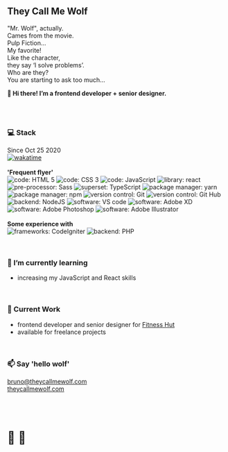 <!--
**bruno-wolf/bruno-wolf** is a ✨ _special_ ✨ repository because its `README.md` (this file) appears on your GitHub profile.

Here are some ideas to get you started:

- 🔭 I’m currently working on ...
- 🌱 I’m currently learning ...
- 👯 I’m looking to collaborate on ...
- 🤔 I’m looking for help with ...
- 💬 Ask me about ...
- 📫 How to reach me: ...
- 😄 Pronouns: ...
- ⚡ Fun fact: ...
-->

## They Call Me Wolf
"Mr. Wolf", actually.<br />
Cames from the movie.<br />
Pulp Fiction…<br />
My favorite!<br />
Like the character,<br />
they say ‘I solve problems’.<br />
Who are they?<br />
You are starting to ask too much…

**:wave: Hi there! I’m a frontend developer + senior designer.**

<br /><br />



### :computer: Stack 

Since Oct 25 2020
<br />
[![wakatime](https://wakatime.com/badge/user/c8c96d07-da48-4af5-a925-8e4e7c75e170.svg)](https://wakatime.com/@c8c96d07-da48-4af5-a925-8e4e7c75e170)
<br />
<br />
**'Frequent flyer'**<br />
![code: HTML 5](https://img.shields.io/badge/code-HTML5-blue?style=flat-square "code: HTML 5")
![code: CSS 3](https://img.shields.io/badge/code-CSS3-blue?style=flat-square "code: CSS 3")
![code: JavaScript](https://img.shields.io/badge/code-JavaScript-blue?style=flat-square "code: JavaScript")
![library: react](https://img.shields.io/badge/library-React-blue?style=flat-square "library: React")
![pre-processor: Sass](https://img.shields.io/badge/pre--processor-Sass-yellowgreen?style=flat-square "pre-processor: Sass")
![superset: TypeScript](https://img.shields.io/badge/superset-TypeScript-blue?style=flat-square "superset: TypeScript")
![package manager: yarn](https://img.shields.io/badge/package_manager-yarn-red?style=flat-square "package manager: yarn")
![package manager: npm](https://img.shields.io/badge/package_manager-npm-red?style=flat-square "package manager: npm")
![version control: Git](https://img.shields.io/badge/version_control-Git-orange?style=flat-square "version control: Git")
![version control: Git Hub](https://img.shields.io/badge/version_control-Git_Hub-orange?style=flat-square "version control: Git Hub")
![backend: NodeJS](https://img.shields.io/badge/backend-NodeJS-green?style=flat-square "backend: NodeJS")
![software: VS code](https://img.shields.io/badge/software-VS_code-blueviolet?style=flat-square "software: VS code")
![software: Adobe XD](https://img.shields.io/badge/software-Adobe_XD-blueviolet?style=flat-square "software: Adobe XD")
![software: Adobe Photoshop](https://img.shields.io/badge/software-Adobe_Photoshop-blueviolet?style=flat-square "software: Adobe Photoshop")
![software: Adobe Illustrator](https://img.shields.io/badge/software-Adobe_Illustrator-blueviolet?style=flat-square "software: Adobe Illustrator")
<br />
<br />
**Some experience with**<br />
![frameworks: CodeIgniter](https://img.shields.io/badge/frameworks-CodeIgniter-lightgrey?style=flat-square "frameworks: CodeIgniter")
![backend: PHP](https://img.shields.io/badge/backend-PHP-yellow?style=flat-square "server side: PHP")


<br />

### 🌱 I’m currently learning
* increasing my JavaScript and React skills 

<br />

### :telescope: Current Work
* frontend developer and senior designer for [Fitness Hut](https://www.fitnesshut.pt/ "Fitness Hut")
* available for freelance projects

<br />

### :mailbox: Say 'hello wolf' 
bruno@theycallmewolf.com
<br />
[theycallmewolf.com](https://www.theycallmewolf.com/)

<br/><br/>
  
# :wolf: :metal:
